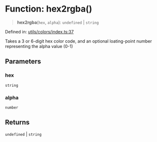 # Function: hex2rgba()

> **hex2rgba**(`hex`, `alpha`): `undefined` \| `string`

Defined in: [utils/colors/index.ts:37](https://github.com/onyx-og/prismal-react/blob/4de964c33b6496e718d9735afb715c0a69193872/src/utils/colors/index.ts#L37)

Takes a 3 or 6-digit hex color code, 
and an optional loating-point number representing the alpha value (0-1)

## Parameters

### hex

`string`

### alpha

`number`

## Returns

`undefined` \| `string`
